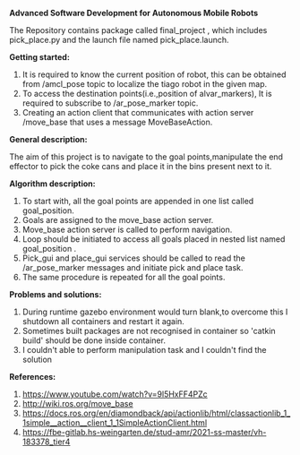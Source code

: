 **Advanced Software Development for Autonomous Mobile Robots**


The Repository contains package called final_project , which includes pick_place.py and the launch file named pick_place.launch.




**Getting started:**

1. It is required to know the current position of robot, this can be obtained from /amcl_pose topic to localize the tiago robot in the given map. 
2. To access the destination points(i.e.,position of alvar_markers), It is required to subscribe to /ar_pose_marker topic.
3. Creating an action client that communicates with action server /move_base that uses a message MoveBaseAction.


**General description:**

The aim of this project is to navigate to the goal points,manipulate the end effector to pick the coke cans and place it in the bins present next to it.


**Algorithm description:**


1. To start with, all the goal points are appended in one list called goal_position.
2. Goals are assigned to the move_base action server.
3. Move_base action server is called to perform navigation.
4. Loop should be initiated to access all goals placed in nested list named goal_position .
5. Pick_gui and place_gui services should be called to read the /ar_pose_marker messages and initiate pick and place task.
6. The same procedure is repeated for all the goal points.


**Problems and solutions:**

1. During runtime gazebo environment would turn blank,to overcome this I shutdown all containers and restart it again.
2. Sometimes built packages are not recognised in container so 'catkin build' should be done inside container.
3. I couldn't able to perform manipulation task and I couldn't find the solution



  

**References:**
 
 1. https://www.youtube.com/watch?v=9l5HxFF4PZc
 2. http://wiki.ros.org/move_base
 3. https://docs.ros.org/en/diamondback/api/actionlib/html/classactionlib_1_1simple__action__client_1_1SimpleActionClient.html
 4. https://fbe-gitlab.hs-weingarten.de/stud-amr/2021-ss-master/vh-183378_tier4
 

